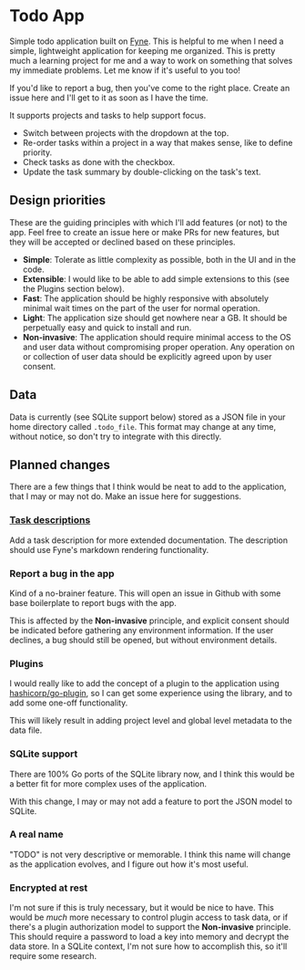 # Todo App

Simple todo application built on [Fyne](https://fyne.io/).
This is helpful to me when I need a simple, lightweight application for keeping me organized.
This is pretty much a learning project for me and a way to work on something that solves my immediate problems.
Let me know if it's useful to you too!

If you'd like to report a bug, then you've come to the right place.
Create an issue here and I'll get to it as soon as I have the time.

It supports projects and tasks to help support focus.
* Switch between projects with the dropdown at the top.
* Re-order tasks within a project in a way that makes sense, like to define priority.
* Check tasks as done with the checkbox.
* Update the task summary by double-clicking on the task's text.

## Design priorities
These are the guiding principles with which I'll add features (or not) to the app.
Feel free to create an issue here or make PRs for new features, but they will be accepted or declined based on these principles.

* **Simple**: Tolerate as little complexity as possible, both in the UI and in the code.
* **Extensible**: I would like to be able to add simple extensions to this (see the Plugins section below).
* **Fast**: The application should be highly responsive with absolutely minimal wait times on the part of the user for normal operation.
* **Light**: The application size should get nowhere near a GB. It should be perpetually easy and quick to install and run. 
* **Non-invasive**: The application should require minimal access to the OS and user data without compromising proper operation. Any operation on or collection of user data should be explicitly agreed upon by user consent.

## Data
Data is currently (see SQLite support below) stored as a JSON file in your home directory called `.todo_file`.
This format may change at any time, without notice, so don't try to integrate with this directly.

## Planned changes
There are a few things that I think would be neat to add to the application, that I may or may not do.
Make an issue here for suggestions.

### [Task descriptions](https://github.com/drognisep/todoapp/issues/3)
Add a task description for more extended documentation.
The description should use Fyne's markdown rendering functionality.

### Report a bug in the app
Kind of a no-brainer feature.
This will open an issue in Github with some base boilerplate to report bugs with the app.

This is affected by the **Non-invasive** principle, and explicit consent should be indicated before gathering any environment information.
If the user declines, a bug should still be opened, but without environment details.

### Plugins
I would really like to add the concept of a plugin to the application using [hashicorp/go-plugin](https://github.com/hashicorp/go-plugin), so I can get some experience using the library, and to add some one-off functionality.

This will likely result in adding project level and global level metadata to the data file.

### SQLite support
There are 100% Go ports of the SQLite library now, and I think this would be a better fit for more complex uses of the application.

With this change, I may or may not add a feature to port the JSON model to SQLite.

### A real name
"TODO" is not very descriptive or memorable.
I think this name will change as the application evolves, and I figure out how it's most useful.

### Encrypted at rest
I'm not sure if this is truly necessary, but it would be nice to have.
This would be *much* more necessary to control plugin access to task data, or if there's a plugin authorization model to support the **Non-invasive** principle.
This should require a password to load a key into memory and decrypt the data store.
In a SQLite context, I'm not sure how to accomplish this, so it'll require some research.
